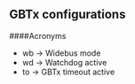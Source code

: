 ## GBTx configurations

####Acronyms
- wb -> Widebus mode
- wd -> Watchdog active
- to -> GBTx timeout active
